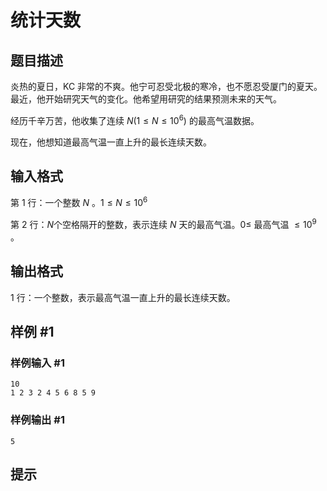 # 统计天数

## 题目描述

炎热的夏日，KC 非常的不爽。他宁可忍受北极的寒冷，也不愿忍受厦门的夏天。最近，他开始研究天气的变化。他希望用研究的结果预测未来的天气。


经历千辛万苦，他收集了连续 $N(1 \leq N \leq 10^6)$ 的最高气温数据。

现在，他想知道最高气温一直上升的最长连续天数。


## 输入格式

第 1 行：一个整数 $N$ 。$1 \leq N \leq 10^6$

第 2 行：$N$个空格隔开的整数，表示连续 $N$ 天的最高气温。$0 \leq$ 最高气温 $\leq 10^9$ 。


## 输出格式

1 行：一个整数，表示最高气温一直上升的最长连续天数。


## 样例 #1

### 样例输入 #1
```
10
1 2 3 2 4 5 6 8 5 9
```

### 样例输出 #1

```
5
```

## 提示


